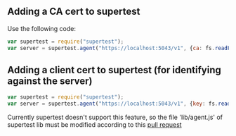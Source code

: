 ## Adding a CA cert to supertest

Use the following code:

```javascript
var supertest = require("supertest");
var server = supertest.agent("https://localhost:5043/v1", {ca: fs.readFileSync('path/to/CA_cert')})
```

## Adding a client cert to supertest (for identifying against the server)

```javascript
var supertest = require("supertest");
var server = supertest.agent("https://localhost:5043/v1", {key: fs.readFileSync('path/to/Client_key'),cert: fs.readFileSync('path/to/Client_cert')})
```


Currently supertest doesn't support this feature, so the file 'lib/agent.js' of supertest lib must be modified according to this [pull request](https://github.com/visionmedia/supertest/pull/373/files)
